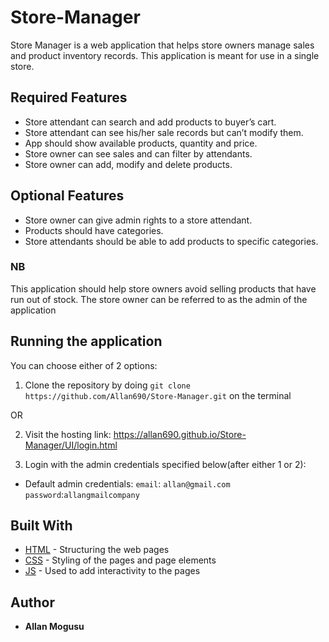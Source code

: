 # Store-Manager
Store Manager is a web application that helps store owners manage sales and product inventory records. This application is meant for use in a single store.

## Required Features

* Store attendant can search and add products to buyer’s cart.
* Store attendant can see his/her sale records but can’t modify them.
* App should show available products, quantity and price.
* Store owner can see sales and can filter by attendants.
* Store owner can add, modify and delete products.


## Optional Features

* Store owner can give admin rights to a store attendant.
* Products should have categories.
* Store attendants should be able to add products to specific categories.


### NB
This application should help store owners avoid selling products that have run out of stock.
The store owner can be referred to as the admin of the application

## Running the application
You can choose either of 2 options:
1. Clone the repository by doing `git clone https://github.com/Allan690/Store-Manager.git` on the terminal
  
  OR

2. Visit the hosting link: https://allan690.github.io/Store-Manager/UI/login.html

3. Login with the admin credentials specified below(after either 1 or 2):
- Default admin credentials: 
  `email`: `allan@gmail.com`
  `password`:`allangmailcompany`
  
## Built With

* [HTML](https://www.w3schools.com/html/html_intro.asp) - Structuring the web pages
* [CSS](https://www.w3schools.com/css/) - Styling of the pages and page elements
* [JS](https://www.w3schools.com/js/) - Used to add interactivity to the pages


## Author

* **Allan Mogusu**
